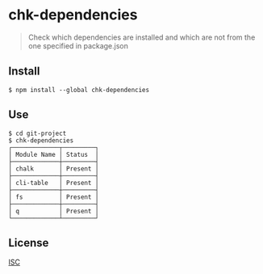 # chk-dependencies

> Check which dependencies are installed and which are not from the one specified in package.json

## Install

```
$ npm install --global chk-dependencies
```

## Use

```
$ cd git-project
$ chk-dependencies
┌─────────────┬─────────┐
│ Module Name │ Status  │
├─────────────┼─────────┤
│ chalk       │ Present │
├─────────────┼─────────┤
│ cli-table   │ Present │
├─────────────┼─────────┤
│ fs          │ Present │
├─────────────┼─────────┤
│ q           │ Present │
└─────────────┴─────────┘
```

## License

[ISC](http://opensource.org/licenses/ISC)
